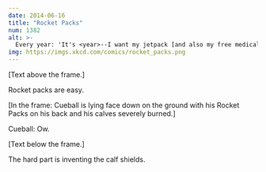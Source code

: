 ```yaml
---
date: 2014-06-16
title: "Rocket Packs"
num: 1382
alt: >-
  Every year: 'It's <year>--I want my jetpack [and also my free medical care covering all my jetpack-related injuries]!'
img: https://imgs.xkcd.com/comics/rocket_packs.png
---
```

[Text above the frame.]

Rocket packs are easy.

[In the frame: Cueball is lying face down on the ground with his Rocket Packs on his back and his calves severely burned.]

Cueball: Ow.

[Text below the frame.]

The hard part is inventing the calf shields.
